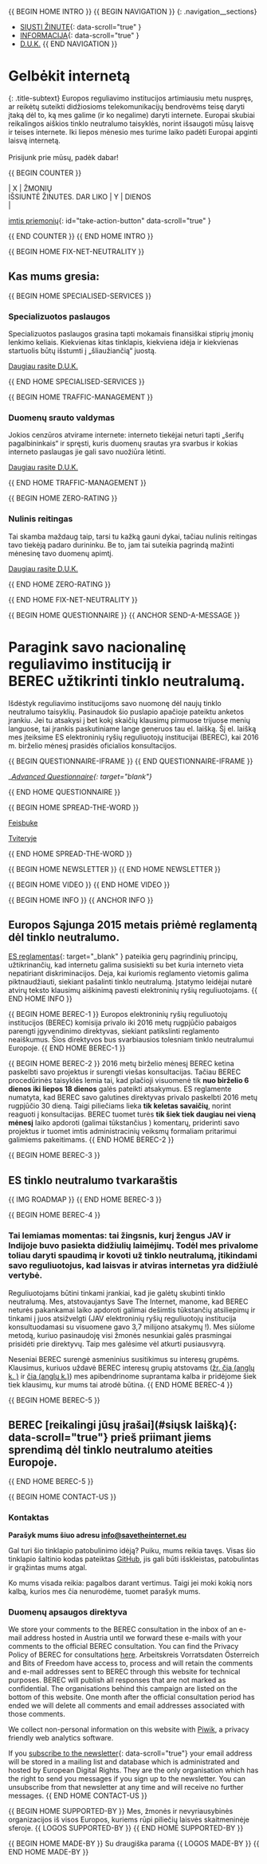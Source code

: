 {{ BEGIN HOME INTRO }}
{{ BEGIN NAVIGATION }}
{: .navigation__sections}
- [SIŲSTI ŽINUTĘ](#send-a-message){: data-scroll="true" }
- [INFORMACIJA](#info){: data-scroll="true" }
- [D.U.K.](faq)
{{ END NAVIGATION }}

# Gelbėkit internetą

{: .title-subtext}
Europos reguliavimo institucijos artimiausiu metu nuspręs, ar reikėtų suteikti didžiosioms telekomunikacijų bendrovėms teisę daryti įtaką dėl to, ką mes galime (ir ko negalime) daryti internete. Europai skubiai reikalingos aiškios tinklo neutralumo taisyklės, norint išsaugoti mūsų laisvę ir teises internete. Iki liepos mėnesio mes turime laiko padėti Europai apginti laisvą internetą.
<br><br>
Prisijunk prie mūsų, padėk dabar!

{{ BEGIN COUNTER }}

| X | ŽMONIŲ <br> IŠSIUNTĖ ŽINUTES. DAR LIKO | Y | DIENOS <br> |

[imtis priemonių](#send-a-message){: id="take-action-button" data-scroll="true" }

{{ END COUNTER }}
{{ END HOME INTRO }}

{{ BEGIN HOME FIX-NET-NEUTRALITY }}

## Kas mums gresia:

{{ BEGIN HOME SPECIALISED-SERVICES }}

### Specializuotos paslaugos

Specializuotos paslaugos grasina tapti mokamais finansiškai stiprių įmonių lenkimo keliais. Kiekvienas kitas tinklapis, kiekviena idėja ir kiekvienas startuolis būtų išstumti į „šliaužiančią“ juostą.

[Daugiau rasite D.U.K. ](faq/#what-are-specialised-services)

{{ END HOME SPECIALISED-SERVICES }}

{{ BEGIN HOME TRAFFIC-MANAGEMENT }}

### Duomenų srauto valdymas

Jokios cenzūros atvirame internete: interneto tiekėjai neturi tapti „šerifų pagalbininkais“ ir spręsti, kuris duomenų srautas yra svarbus ir kokias interneto paslaugas jie gali savo nuožiūra lėtinti.

[Daugiau rasite D.U.K. ](faq/#what-is-traffic-management)

{{ END HOME TRAFFIC-MANAGEMENT }}

{{ BEGIN HOME ZERO-RATING }}

### Nulinis reitingas

Tai skamba maždaug taip, tarsi tu kažką gauni dykai, tačiau nulinis reitingas tavo tiekėją padaro durininku. Be to, jam tai suteikia pagrindą mažinti mėnesinę tavo duomenų apimtį.

[Daugiau rasite D.U.K. ](#what-is-zero-rating)

{{ END HOME ZERO-RATING }}

{{ END HOME FIX-NET-NEUTRALITY }}


{{ BEGIN HOME QUESTIONNAIRE }}
{{ ANCHOR SEND-A-MESSAGE }}

# Paragink savo nacionalinę reguliavimo instituciją ir <br> BEREC užtikrinti tinklo neutralumą.

Išdėstyk reguliavimo institucijoms savo nuomonę dėl naujų tinklo neutralumo taisyklių. Pasinaudok šio puslapio apačioje pateiktu anketos įrankiu. Jei tu atsakysi į bet kokį skaičių klausimų pirmuose trijuose menių languose, tai įrankis paskutiniame lange generuos tau el. laišką. Šį el. laišką mes įteiksime ES elektroninių ryšių reguliuotojų institucijai (BEREC), kai 2016 m. birželio mėnesį prasidės oficialios konsultacijos.

{{ BEGIN QUESTIONNAIRE-IFRAME }}
{{ END QUESTIONNAIRE-IFRAME }}

__[Advanced Questionnaire](https://consultation.savetheinternet.eu/advanced/){: target="_blank"}__

{{ END HOME QUESTIONNAIRE }}

{{ BEGIN HOME SPREAD-THE-WORD }}

[Feisbuke](http://www.facebook.com/sharer/sharer.php?s=100&p%5Burl%5D=http://www.savetheinternet.eu/&p%5Bimages%5D%5B0%5D=http://www.savetheinternet.eu/img/thumbnail.png&p%5Btitle%5D=Help%20Save%20the%20Internet&p%5Bsummary%5D=Your%20freedom%20online%20is%20threatened%20by%20EU%20proposals.%20The%20fight%20for%20an%20open%20Internet%20is%20happening%20right%20now%20in%20Brussels.)

[Tviteryje](https://twitter.com/intent/tweet?text=Help%20save%20the%20internet.%20Tell%20your%20regulator%20to%20safeguard%20net%20neutrality.%20http%3A%2F%2Fwww.savetheinternet.eu%2F%20%23SaveTheInternet)

{{ END HOME SPREAD-THE-WORD }}

{{ BEGIN HOME NEWSLETTER }}
{{ END HOME NEWSLETTER }}

{{ BEGIN HOME VIDEO }}
{{ END HOME VIDEO }}

{{ BEGIN HOME INFO }}
{{ ANCHOR INFO }}
## Europos Sąjunga 2015 metais priėmė reglamentą dėl tinklo neutralumo.

[ES reglamentas](http://eur-lex.europa.eu/legal-content/EN/TXT/?uri=CELEX:32015R2120){: target="_blank" } pateikia gerų pagrindinių principų, užtikrinančių, kad internetu galima susisiekti su bet kuria interneto vieta nepatiriant diskriminacijos. Deja, kai kuriomis reglamento vietomis galima piktnaudžiauti, siekiant pašalinti tinklo neutralumą. Įstatymo leidėjai nutarė atvirų teksto klausimų aiškinimą pavesti elektroninių ryšių reguliuotojams.
{{ END HOME INFO }}


{{ BEGIN HOME BEREC-1 }}
Europos elektroninių ryšių reguliuotojų institucijos (BEREC) komisija privalo iki 2016 metų rugpjūčio pabaigos parengti įgyvendinimo direktyvas, siekiant patikslinti reglamento neaiškumus. Šios direktyvos bus svarbiausios tolesniam tinklo neutralumui Europoje.
{{ END HOME BEREC-1 }}

{{ BEGIN HOME BEREC-2 }}
2016 metų birželio mėnesį BEREC ketina paskelbti savo projektus ir surengti viešas konsultacijas. Tačiau BEREC procedūrinės taisyklės lemia tai, kad plačioji visuomenė tik __nuo birželio 6 dienos iki liepos 18 dienos__ galės pateikti atsakymus. ES reglamente numatyta, kad BEREC savo galutines direktyvas privalo paskelbti 2016 metų rugpjūčio 30 dieną. Taigi piliečiams lieka __tik keletas savaičių__, norint reaguoti į konsultacijas. BEREC tuomet turės __tik šiek tiek daugiau nei vieną mėnesį__ laiko apdoroti (galimai tūkstančius ) komentarų, priderinti savo projektus ir tuomet imtis administracinių veiksmų formaliam pritarimui galimiems pakeitimams.
{{ END HOME BEREC-2 }}

{{ BEGIN HOME BEREC-3 }}
## ES tinklo neutralumo tvarkaraštis
{{ IMG ROADMAP }}
{{ END HOME BEREC-3 }}

{{ BEGIN HOME BEREC-4 }}
### __Tai lemiamas momentas: tai žingsnis, kurį žengus JAV ir Indijoje buvo pasiekta didžiulių laimėjimų. Todėl mes privalome toliau daryti spaudimą ir kovoti už tinklo neutralumą, įtikindami savo reguliuotojus, kad laisvas ir atviras internetas yra didžiulė vertybė.__

Reguliuotojams būtini tinkami įrankiai, kad jie galėtų skubinti tinklo neutralumą. Mes, atstovaujantys Save The Internet, manome, kad BEREC neturės pakankamai laiko apdoroti galimai dešimtis tūkstančių atsiliepimų ir tinkami į juos atsižvelgti (JAV elektroninių ryšių reguliuotojų institucija konsultuodamasi su visuomene gavo 3,7 milijono atsakymų !). Mes siūlome metodą, kuriuo pasinaudoję visi žmonės nesunkiai galės prasmingai prisidėti prie direktyvų. Taip mes galėsime vėl atkurti pusiausvyrą.

Neseniai BEREC surengė asmeninius susitikimus su interesų grupėms. Klausimus, kuriuos uždavė BEREC interesų grupių atstovams ([žr. čia (anglų k. )](https://edri.org/edris-first-input-on-net-neutrality-guidelines/) ir [čia (anglų k.)](https://www.accessnow.org/rekindling-net-neutrality-our-meeting-with-eus-telecoms-regulators/)) mes apibendrinome suprantama kalba ir pridėjome šiek tiek klausimų, kur mums tai atrodė būtina.
{{ END HOME BEREC-4 }}

{{ BEGIN HOME BEREC-5 }}
## BEREC [reikalingi jūsų įrašai](#siųsk laišką){: data-scroll="true"} prieš priimant jiems sprendimą dėl tinklo neutralumo ateities Europoje.
{{ END HOME BEREC-5 }}

{{ BEGIN HOME CONTACT-US }}
### Kontaktas

__Parašyk mums šiuo adresu [info@savetheinternet.eu](mailto:info@savetheinternet.eu)__

Gal turi šio tinklapio patobulinimo idėją? Puiku, mums reikia tavęs. Visas šio tinklapio šaltinio kodas pateiktas [GitHub](https://github.com/Netzfreiheit/STI-UI), jis gali būti išskleistas, patobulintas ir grąžintas mums atgal.

Ko mums visada reikia: pagalbos darant vertimus. Taigi jei moki kokią nors kalbą, kurios mes čia nenurodėme, tuomet parašyk mums.

### Duomenų apsaugos direktyva

We store your comments to the BEREC consultation in the inbox of an e-mail address hosted in Austria until we forward these e-mails with your comments to the official BEREC consultation. You can find the Privacy Policy of BEREC for consultations [here](http://berec.europa.eu/eng/document_register/subject_matter/berec_office/download/0/4615-privacy-statement-berec-office-policy-do_0.pdf). Arbeitskreis Vorratsdaten Österreich and Bits of Freedom have access to, process and will retain the comments and e-mail addresses sent to BEREC through this website for technical purposes. BEREC will publish all responses that are not marked as confidential. The organisations behind this campaign are listed on the bottom of this website. One month after the official consultation period has ended we will delete all comments and email addresses associated with those comments.

We collect non-personal information on this website with [Piwik](https://piwik.org/), a privacy friendly web analytics software.

If you [subscribe to the newsletter](#subscribe-to-newsletter){: data-scroll="true"} your email address will be stored in a mailing list and database which is administrated and hosted by European Digital Rights. They are the only organisation which has the right to send you messages if you sign up to the newsletter. You can unsubscribe from that newsletter at any time and will receive no further messages. 
{{ END HOME CONTACT-US }}

{{ BEGIN HOME SUPPORTED-BY }}
Mes, žmonės ir nevyriausybinės organizacijos iš visos Europos, kuriems rūpi piliečių laisvės skaitmeninėje sferoje.
{{ LOGOS SUPPORTED-BY }}
{{ END HOME SUPPORTED-BY }}

{{ BEGIN HOME MADE-BY }}
Su draugiška parama
{{ LOGOS MADE-BY }}
{{ END HOME MADE-BY }}
